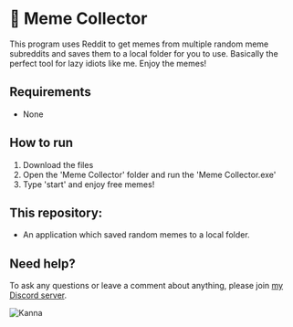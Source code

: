 # 🧲 Meme Collector
This program uses Reddit to get memes from multiple random meme subreddits and saves them to a local folder for you to use. Basically the perfect tool for lazy idiots like me. Enjoy the memes! 

## Requirements
* None

##  How to run
1. Download the files
2. Open the 'Meme Collector' folder and run the 'Meme Collector.exe'
3. Type 'start' and enjoy free memes! 

##  This repository:  
* An application which saved random memes to a local folder.

## Need help?  
To ask any questions or leave a comment about anything, please join [my Discord server](https://discord.gg/TtR32WT).  

![Kanna](https://i.pinimg.com/originals/00/1c/9a/001c9a146ce0384c0e3114674051fefb.gif)
